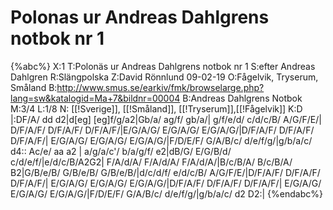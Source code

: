 # Polonas ur Andreas Dahlgrens notbok nr 1

{%abc%}
X:1
T:Polonäs ur Andreas Dahlgrens notbok nr 1
S:efter Andreas Dahlgren
R:Slängpolska
Z:David Rönnlund 09-02-19
O:Fågelvik, Tryserum, Småland
B:http://www.smus.se/earkiv/fmk/browselarge.php?lang=sw&katalogid=Ma+7&bildnr=00004
B:Andreas Dahlgrens Notbok
M:3/4
L:1/8
N: [[!Sverige]], [[!Småland]], [[!Tryserum]],[[!Fågelvik]]
K:D
|:DF/A/ dd d2|d[eg] [eg]f/g/a2|Gb/a/ ag/f/ gb/a/| g/f/e/d/ c/d/c/B/ A/G/F/E/|
D/F/A/F/ D/F/A/F/ D/F/A/F/|E/G/A/G/ E/G/A/G/ E/G/A/G/|D/F/A/F/ D/F/A/F/ D/F/A/F/|
 E/G/A/G/ E/G/A/G/ E/G/A/G/|F/D/E/F/ G/A/B/c/ d/e/f/g/|g/b/a/c/ d4::
Ac/e/ aa a2 | a/g/a/c'/ b/a/g/f/ e2|dB/G/ E/G/B/d/ c/d/e/f/|e/d/c/B/A2G2|
F/A/d/A/ F/A/d/A/ F/A/d/A/|B/c/B/A/ B/c/B/A/ B2|G/B/e/B/ G/B/e/B/ G/B/e/B/|d/c/d/f/ e/d/c/B/ A/G/F/E/|D/F/A/F/ D/F/A/F/ D/F/A/F/| E/G/A/G/ E/G/A/G/ E/G/A/G/|D/F/A/F/ D/F/A/F/ D/F/A/F/| E/G/A/G/ E/G/A/G/ E/G/A/G/|F/D/E/F/ G/A/B/c/ d/e/f/g/|g/b/a/c/ d2 D2:|
{%endabc%}

